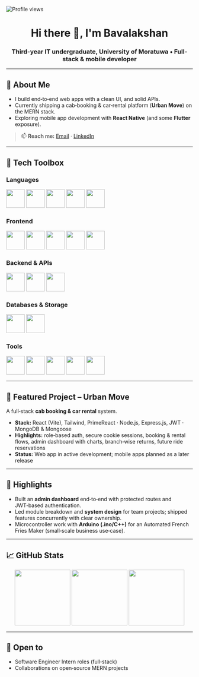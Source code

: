 ![Profile views](https://komarev.com/ghpvc/?username=Lakshan1806&label=Profile%20views&color=0e75b6&style=flat)

<div align="center">
<h1 align="center">Hi there 👋, I'm Bavalakshan</h1>
<h3 align="center">Third-year IT undergraduate, University of Moratuwa • Full-stack & mobile developer</h3>
</div>

---

## 🧭 About Me

* I build end‑to‑end web apps with a clean UI, and solid APIs.
* Currently shipping a cab‑booking & car‑rental platform (**Urban Move**) on the MERN stack.
* Exploring mobile app development with **React Native** (and some **Flutter** exposure).

> 📫 **Reach me:** [Email](mailto:lakshanuthayan@icloud.com) · [LinkedIn](https://www.linkedin.com/in/bavalakshanuthayakumar)

---

## 🧰 Tech Toolbox

### Languages

<p>
  <img height="50" width="50" src="https://img.icons8.com/?size=100&id=Xf1sHBmY73hA&format=png&color=000000" />
  <img height="50" width="50" src="https://img.icons8.com/?size=100&id=YX2eDFImIaWh&format=png&color=000000" />
  <img height="50" width="50" src="https://img.icons8.com/?size=100&id=13679&format=png&color=000000" />
  <img height="50" width="50" src="https://img.icons8.com/?size=100&id=40670&format=png&color=000000" />
  <img height="50" width="50" src="https://img.icons8.com/?size=100&id=40669&format=png&color=000000" />
</p>

### Frontend

<p>
  <img height="50" width="50" src="https://img.icons8.com/?size=100&id=asWSSTBrDlTW&format=png&color=000000" />
  <img height="50" width="50" src="https://img.icons8.com/?size=100&id=dJjTWMogzFzg&format=png&color=000000" />
  <img height="50" width="50" src="https://img.icons8.com/?size=100&id=CIAZz2CYc6Kc&format=png&color=000000" />
  <img height="50" width="50" src="https://img.icons8.com/?size=100&id=4d9YPiN04osD&format=png&color=000000" />
  <img height="50" width="50" src="https://img.icons8.com/?size=100&id=owWiEaAJmGKK&format=png&color=000000" />
</p>

### Backend & APIs

<p>
  <img height="50" width="50" src="https://img.icons8.com/?size=100&id=bqGAqsgNQpmx&format=png&color=000000" />
  <img height="50" width="50" src="https://img.icons8.com/?size=100&id=WNoJgbzDr3i2&format=png&color=000000" />
  <img height="50" width="50" src="https://img.icons8.com/?size=100&id=QRYk2DcqCT2w&format=png&color=000000" />
</p>

### Databases & Storage

<p>
 <img height="50" width="50" src="https://img.icons8.com/?size=100&id=8rKdRqZFLurS&format=png&color=000000" />
 <img height="50" width="50" src="https://img.icons8.com/?size=100&id=9nLaR5KFGjN0&format=png&color=000000" />
</p>

### Tools

<p>
  <img height="50" width="50" src="https://img.icons8.com/?size=100&id=9OGIyU8hrxW5&format=png&color=000000" />
  <img height="50" width="50" src="https://img.icons8.com/?size=100&id=20906&format=png&color=000000" />
  <img height="50" width="50" src="https://img.icons8.com/?size=100&id=EPbEfEa7o8CB&format=png&color=000000" />
  <img height="50" width="50" src="https://img.icons8.com/?size=100&id=zfHRZ6i1Wg0U&format=png&color=000000" />
  <img height="50" width="50" src="https://img.icons8.com/?size=100&id=13444&format=png&color=000000" />
</p>

---

## 🚖 Featured Project – Urban Move

A full‑stack **cab booking & car rental** system.

* **Stack:** React (Vite), Tailwind, PrimeReact · Node.js, Express.js, JWT · MongoDB & Mongoose
* **Highlights:** role‑based auth, secure cookie sessions, booking & rental flows, admin dashboard with charts, branch‑wise returns, future ride reservations
* **Status:** Web app in active development; mobile apps planned as a later release

---

## 📌 Highlights

* Built an **admin dashboard** end‑to‑end with protected routes and JWT‑based authentication.
* Led module breakdown and **system design** for team projects; shipped features concurrently with clear ownership.
* Microcontroller work with **Arduino (.ino/C++)** for an Automated French Fries Maker (small‑scale business use‑case).

---

## 📈 GitHub Stats

<div align="center">
  <img src="https://github-readme-stats.vercel.app/api?username=Lakshan1806&show_icons=true" height="150"/>
  <img src="https://github-readme-streak-stats.herokuapp.com/?user=Lakshan1806" height="150"/>
  <img src="https://github-readme-stats.vercel.app/api/top-langs/?username=Lakshan1806&layout=compact" height="150"/>
</div>

---

## 🤝 Open to

* Software Engineer Intern roles (full‑stack)
* Collaborations on open‑source MERN projects
